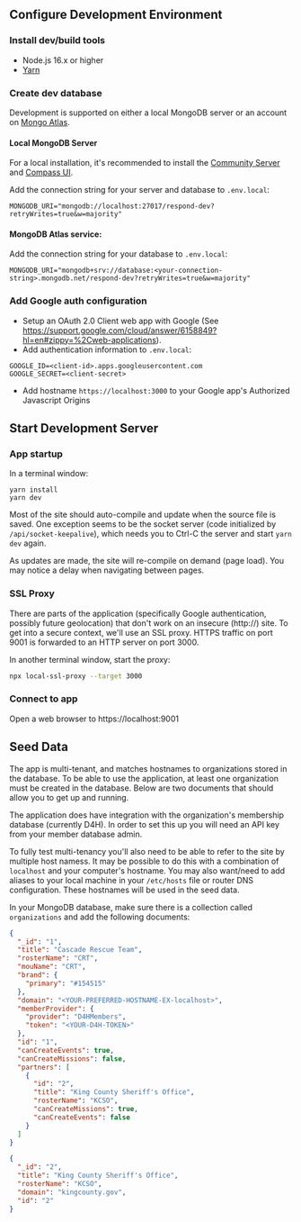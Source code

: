 ## Configure Development Environment

### Install dev/build tools
- Node.js 16.x or higher
- [Yarn](https://yarnpkg.com)

### Create dev database
Development is supported on either a local MongoDB server or an account on [Mongo Atlas](https://www.mongodb.com/atlas/database).

#### Local MongoDB Server
For a local installation, it's recommended to install the [Community Server](https://www.mongodb.com/try/download/community) and [Compass UI](https://www.mongodb.com/try/download/compass).

Add the connection string for your server and database to `.env.local`:
```
MONGODB_URI="mongodb://localhost:27017/respond-dev?retryWrites=true&w=majority"
```

#### MongoDB Atlas service:
Add the connection string for your database to `.env.local`:
```
MONGODB_URI="mongodb+srv://database:<your-connection-string>.mongodb.net/respond-dev?retryWrites=true&w=majority"
```


### Add Google auth configuration
- Setup an OAuth 2.0 Client web app with Google (See https://support.google.com/cloud/answer/6158849?hl=en#zippy=%2Cweb-applications).
- Add authentication information to `.env.local`:
```
GOOGLE_ID=<client-id>.apps.googleusercontent.com
GOOGLE_SECRET=<client-secret>
```
- Add hostname `https://localhost:3000` to your Google app's Authorized Javascript Origins

## Start Development Server

### App startup
In a terminal window:
```
yarn install
yarn dev
```

Most of the site should auto-compile and update when the source file is saved. One exception seems to be the socket server (code initialized by `/api/socket-keepalive`), which needs you to Ctrl-C the server and start `yarn dev` again.

As updates are made, the site will re-compile on demand (page load). You may notice a delay when navigating between pages.

### SSL Proxy
There are parts of the application (specifically Google authentication, possibly future geolocation) that don't work on an insecure (http://) site. To get into a secure context, we'll use an SSL proxy. HTTPS traffic on port 9001 is forwarded to an HTTP server on port 3000.

In another terminal window, start the proxy:
```bash
npx local-ssl-proxy --target 3000
```

### Connect to app
Open a web browser to https://localhost:9001


## Seed Data
The app is multi-tenant, and matches hostnames to organizations stored in the database. To be able to use the application, at least one organization must be created in the database. Below are two documents that should allow you to get up and running.

The application does have integration with the organization's membership database (currently D4H). In order to set this up you will need an API key from your member database admin.

To fully test multi-tenancy you'll also need to be able to refer to the site by multiple host namess. It may be possible to do this with a combination of `localhost` and your computer's hostname. You may also want/need to add aliases to your local machine in your `/etc/hosts` file or router DNS configuration. These hostnames will be used in the seed data.

In your MongoDB database, make sure there is a collection called `organizations` and add the following documents:
```json
{
  "_id": "1",
  "title": "Cascade Rescue Team",
  "rosterName": "CRT",
  "mouName": "CRT",
  "brand": {
    "primary": "#154515"
  },
  "domain": "<YOUR-PREFERRED-HOSTNAME-EX-localhost>",
  "memberProvider": {
    "provider": "D4HMembers",
    "token": "<YOUR-D4H-TOKEN>"
  },
  "id": "1",
  "canCreateEvents": true,
  "canCreateMissions": false,
  "partners": [
    {
      "id": "2",
      "title": "King County Sheriff's Office",
      "rosterName": "KCSO",
      "canCreateMissions": true,
      "canCreateEvents": false
    }
  ]
}
```
```json
{
  "_id": "2",
  "title": "King County Sheriff's Office",
  "rosterName": "KCSO",
  "domain": "kingcounty.gov",
  "id": "2"
}
```
